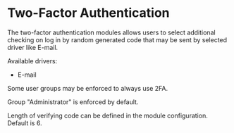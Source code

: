 # Two-Factor Authentication

The two-factor authentication modules allows users to select additional checking on log in by random generated code that may be sent by selected driver like E-mail.

Available drivers:

- E-mail

Some user groups may be enforced to always use 2FA.

Group "Administrator" is enforced by default.

Length of verifying code can be defined in the module configuration. Default is 6.